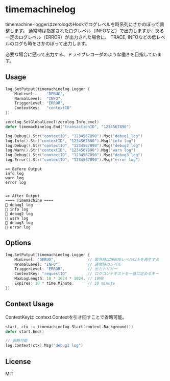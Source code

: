 # timemachinelog

timemachine-loggerはzerologのHookでログレベルを時系列にさかのぼって調整します。
通常時は指定されたログレベル（INFOなど）で出力しますが、ある一定のログレベル（ERROR）が出力された場合に、
TRACE, INFOなどの低レベルのログも時をさかのぼって出力します。

必要な場合に遡って出力する、ドライブレコーダのような働きを目指しています。

## Usage

```go
log.SetPutput(timemachinelog.Logger {
    MinLevel:     "DEBUG",
    NormalLevel:  "INFO",
    TriggerLevel: "ERROR",
    ContextKey:   "contextID"
})
```

```go
zerolog.SetGlobalLevel(zerolog.InfoLevel)
defer timemachinelog.End("transactionID", "1234567890")

log.Debug().Str("contextID", "1234567890").Msg("debug1 log")
log.Info().Str("contextID", "1234567890").Msg("info log")
log.Debug().Str("contextID", "1234567890").Msg("debug2 log")
log.Warn().Str("contextID", "1234567890").Msg("warn log")
log.Debug().Str("contextID", "1234567890").Msg("debug3 log")
log.Error().Str("contextID", "1234567890").Msg("error log")
```

```log
=> Before Output
info log
warn log
error log


=> After Output
==== Timemachine ====
📛 debug1 log
📛 info log
📛 debug2 log
📛 warn log
📛 debug3 log
📛 error log
```

## Options

```go
log.SetPutput(timemachinelog.Logger {
    MinLevel: "DEBUG",              // 緊急時はDEBUGレベル以上を再生する
    NromalLevel: "INFO",            // 通常時のレベル
    TriggerLevel: "ERROR",          // 出力トリガー
    ContextKey: "requestID"         // ログコンテキストを一意に定めるキー
    MaxLogLength: 10 * 1024 * 1024, // 10MB 
    Expires: 10 * time.Minute,      // 10 minute
})
```

## Context Usage

ContextKeyは context.Contextを引き回すことで省略可能。

```go
start, ctx := timemachinelog.Start(context.Background())
defer start.End()

// 省略可能
log.Context(ctx).Msg("debug1 log")
```


## License

MIT
